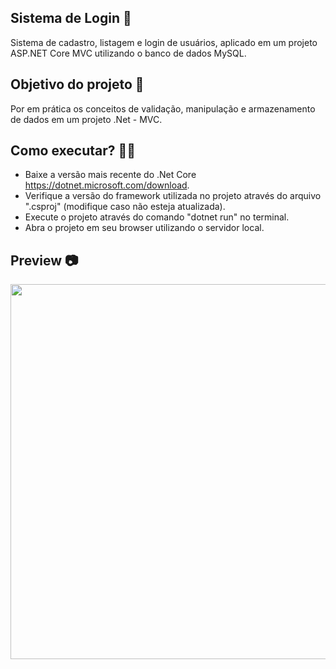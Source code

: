 ## Sistema de Login :bust_in_silhouette:

Sistema de cadastro, listagem e login de usuários, aplicado em um projeto ASP.NET Core MVC utilizando o banco de dados MySQL.

## Objetivo do projeto :rocket:

Por em prática os conceitos de validação, manipulação e armazenamento de dados em um projeto .Net - MVC.

## Como executar? 🧑‍🔧

- Baixe a versão mais recente do .Net Core https://dotnet.microsoft.com/download.
- Verifique a versão do framework utilizada no projeto através do arquivo ".csproj" (modifique caso não esteja atualizada).
- Execute o projeto através do comando "dotnet run" no terminal.
- Abra o projeto em seu browser utilizando o servidor local.

## Preview 📷

<img height="auto" width="600px" src="https://lh3.googleusercontent.com/yMIDA4qSZltxIxYSU7Jk54TXss1p8jWYTvU_-YbRE7NnROgaLUvgNU52HyyDLbmuKXGUfE1Pp5o428dEniooe_K6rbdV_iPYUGnZ-IZcRQjGnOhYEJI-20mwZyI2LlvIZbqJP9Z36uZsIgI2uwkeHnxRqInLxLJy6Izkn-n_jh984uiDnQaFfhpVIg4WQhgtXQtH_gdFcTVMQVUGIsUyDKpB1m0AjdG_cyvdPhy52wz9ST0x8QiJfOnrkRFeFmINhbVeOA-DLbuvgyqhO6QOg1ZFqmT6ZYqEc2QsgflOAoAXQYoed2GugB2Gfrxcn6ntXmgy0gxbrdkDlQT851bSIahxNnPw5z1HCs7YrFbUiyVXPjWg0Ca6fZCGrCkhz41vr0y6aaw3qMFGtssSxc4qtIj8QXsuU72XVHP9yht6wVxfG3In3Pt_FtGdR2aKDLzMGMlbPtROVUZrA6TtgA3XuAcLMVt2nV19hjPQoa45jpZqhsBwYbu1XbkHAe7ZvDF3KI1xMosrMq6HZxPmMq-GOqcpU3bF-vhxL9Fz3oxR1CrMfcpjZ6dRvP60JTZKIseVzBySMJFFa_kWIdqu48jnHWCZi9arz504rVwGCg71sFoWLYQM3xTaynZKBu7pJd1kZwkQPneIjb-gp5b8Wsfa8MIxI-gwYS59NJCNxz4koUPImqviq4XqAJ6sFYffriYFqwk4r2VPCysqD3VhocXCbZY=w1297-h624-no?authuser=0">

